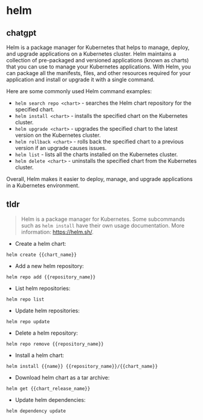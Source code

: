 # helm 
## chatgpt 
Helm is a package manager for Kubernetes that helps to manage, deploy, and upgrade applications on a Kubernetes cluster. Helm maintains a collection of pre-packaged and versioned applications (known as charts) that you can use to manage your Kubernetes applications. With Helm, you can package all the manifests, files, and other resources required for your application and install or upgrade it with a single command.

Here are some commonly used Helm command examples:

- `helm search repo <chart>` - searches the Helm chart repository for the specified chart.
- `helm install <chart>` - installs the specified chart on the Kubernetes cluster.
- `helm upgrade <chart>` - upgrades the specified chart to the latest version on the Kubernetes cluster.
- `helm rollback <chart>` - rolls back the specified chart to a previous version if an upgrade causes issues.
- `helm list` - lists all the charts installed on the Kubernetes cluster.
- `helm delete <chart>` - uninstalls the specified chart from the Kubernetes cluster.

Overall, Helm makes it easier to deploy, manage, and upgrade applications in a Kubernetes environment. 

## tldr 
 
> Helm is a package manager for Kubernetes.
> Some subcommands such as `helm install` have their own usage documentation.
> More information: <https://helm.sh/>.

- Create a helm chart:

`helm create {{chart_name}}`

- Add a new helm repository:

`helm repo add {{repository_name}}`

- List helm repositories:

`helm repo list`

- Update helm repositories:

`helm repo update`

- Delete a helm repository:

`helm repo remove {{repository_name}}`

- Install a helm chart:

`helm install {{name}} {{repository_name}}/{{chart_name}}`

- Download helm chart as a tar archive:

`helm get {{chart_release_name}}`

- Update helm dependencies:

`helm dependency update`
